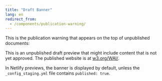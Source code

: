 ```yaml
---
title: "Draft Banner"
lang: en
redirect_from:
  - /components/publication-warning/
---
```


This is the publication warning that appears on the top of unpublished documents:

<section class="default-grid info" tabindex="0">
  <p class="inner">
    This is an unpublished draft preview that might include content that is not yet approved. The published website is at <a href="https://www.w3.org/WAI/">w3.org/WAI/</a>.
  </p>
</section>

In Netlify previews, the banner is displayed by default, unless the `_config_staging.yml` file contains `published: true`.

